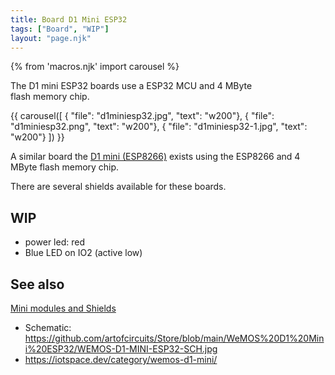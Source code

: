 ```yaml
---
title: Board D1 Mini ESP32
tags: ["Board", "WIP"]
layout: "page.njk"
---
```


{% from 'macros.njk' import carousel %}

The D1 mini ESP32 boards use a ESP32 MCU and 4 MByte flash memory chip.

{{ carousel([
  { "file": "d1miniesp32.jpg", "text": "w200"},
  { "file": "d1miniesp32.png", "text": "w200"},
  { "file": "d1miniesp32-1.jpg", "text": "w200"}
]) }}

A similar board the [D1 mini (ESP8266)](/boards/mini/d1mini.md) exists
using the ESP8266 and 4 MByte flash memory chip.

There are several shields available for these boards.

## WIP

* power led: red
* Blue LED on IO2 (active low)

## See also

[Mini modules and Shields](index.md)

* Schematic: <https://github.com/artofcircuits/Store/blob/main/WeMOS%20D1%20Mini%20ESP32/WEMOS-D1-MINI-ESP32-SCH.jpg>
* <https://iotspace.dev/category/wemos-d1-mini/>

<!-- ![d1mini pins](/boards/d1minipins.png) -->

